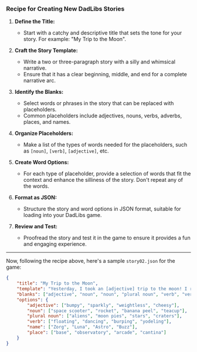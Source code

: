 ### Recipe for Creating New DadLibs Stories

1. **Define the Title:**
   - Start with a catchy and descriptive title that sets the tone for your story. For example: "My Trip to the Moon".

2. **Craft the Story Template:**
   - Write a two or three-paragraph story with a silly and whimsical narrative.
   - Ensure that it has a clear beginning, middle, and end for a complete narrative arc.

3. **Identify the Blanks:**
   - Select words or phrases in the story that can be replaced with placeholders.
   - Common placeholders include adjectives, nouns, verbs, adverbs, places, and names.

4. **Organize Placeholders:**
   - Make a list of the types of words needed for the placeholders, such as `[noun]`, `[verb]`, `[adjective]`, etc.

5. **Create Word Options:**
   - For each type of placeholder, provide a selection of words that fit the context and enhance the silliness of the story. Don't repeat any of the words.

6. **Format as JSON:**
   - Structure the story and word options in JSON format, suitable for loading into your DadLibs game.

7. **Review and Test:**
   - Proofread the story and test it in the game to ensure it provides a fun and engaging experience.

---

Now, following the recipe above, here's a sample `story02.json` for the game:

```json
{
    "title": "My Trip to the Moon",
    "template": "Yesterday, I took an [adjective] trip to the moon! I rode on a [noun] powered by [noun]. When I landed, I couldn't believe my eyes; there were [plural noun] everywhere! They were [verb] and [verb], which was quite a sight. On the moon, I met a [noun] named [name]. [Name] showed me around the lunar [place] and taught me how to [verb]. Before I left, [name] gave me a souvenir, a [adjective] [noun], which I'll always treasure. The journey back to Earth was [adjective], especially when we passed through a [noun] storm!",
    "blanks": ["adjective", "noun", "noun", "plural noun", "verb", "verb", "noun", "name", "place", "verb", "name", "adjective", "noun", "adjective", "noun"],
    "options": {
        "adjective": ["bumpy", "sparkly", "weightless", "cheesy"],
        "noun": ["space scooter", "rocket", "banana peel", "teacup"],
        "plural noun": ["aliens", "moon pies", "stars", "craters"],
        "verb": ["floating", "dancing", "burping", "yodeling"],
        "name": ["Zorg", "Luna", "Astro", "Buzz"],
        "place": ["base", "observatory", "arcade", "cantina"]
    }
}
```
